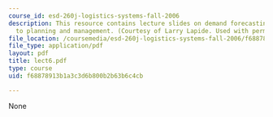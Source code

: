 ```yaml
---
course_id: esd-260j-logistics-systems-fall-2006
description: This resource contains lecture slides on demand forecasting and connections
  to planning and management. (Courtesy of Larry Lapide. Used with permission.)
file_location: /coursemedia/esd-260j-logistics-systems-fall-2006/f68878913b1a3c3d6b800b2b63b6c4cb_lect6.pdf
file_type: application/pdf
layout: pdf
title: lect6.pdf
type: course
uid: f68878913b1a3c3d6b800b2b63b6c4cb

---
```

None